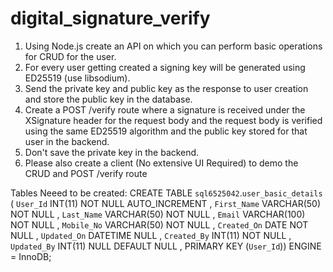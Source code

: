 # digital_signature_verify

1. Using Node.js create an API on which you can perform basic operations
   for CRUD for the user.
2. For every user getting created a signing key will be generated using
   ED25519 (use libsodium).
3. Send the private key and public key as the response to user creation and
   store the public key in the database.
4. Create a POST /verify route where a signature is received under the XSignature header for the request body and the request body is verified
   using the same ED25519 algorithm and the public key stored for that
   user in the backend.
5. Don't save the private key in the backend.
6. Please also create a client (No extensive UI Required) to demo the CRUD
   and POST /verify route

Tables Neeed to be created:
CREATE TABLE `sql6525042`.`user_basic_details` ( `User_Id` INT(11) NOT NULL AUTO_INCREMENT , `First_Name` VARCHAR(50) NOT NULL , `Last_Name` VARCHAR(50) NOT NULL , `Email` VARCHAR(100) NOT NULL , `Mobile_No` VARCHAR(50) NOT NULL , `Created_On` DATE NOT NULL , `Updated_On` DATETIME NULL , `Created_By` INT(11) NOT NULL , `Updated_By` INT(11) NULL DEFAULT NULL , PRIMARY KEY (`User_Id`)) ENGINE = InnoDB;
